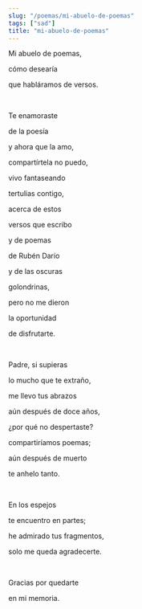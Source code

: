 ```yaml
---
slug: "/poemas/mi-abuelo-de-poemas"
tags: ["sad"]
title: "mi-abuelo-de-poemas"
---
```

Mi abuelo de poemas,

cómo desearía

que habláramos de versos.

&nbsp;

Te enamoraste

de la poesía

y ahora que la amo,

compartírtela no puedo,

vivo fantaseando

tertulias contigo,

acerca de estos

versos que escribo

y de poemas

de Rubén Darío

y de las oscuras

golondrinas,

pero no me dieron

la oportunidad

de disfrutarte.

&nbsp;

Padre, si supieras

lo mucho que te extraño,

me llevo tus abrazos

aún después de doce años,

¿por qué no despertaste?

compartiríamos poemas;

aún después de muerto

te anhelo tanto.

&nbsp;

En los espejos

te encuentro en partes;

he admirado tus fragmentos,

solo me queda agradecerte.

&nbsp;

Gracias por quedarte

en mi memoria.